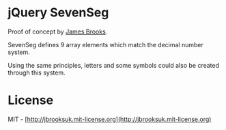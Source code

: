 # jQuery SevenSeg
Proof of concept by [James Brooks](http://james.brooks.so).

SevenSeg defines 9 array elements which match the decimal number system.

Using the same principles, letters and some symbols could also be created through this system.

# License
MIT - [http://jbrooksuk.mit-license.org](http://jbrooksuk.mit-license.org)
